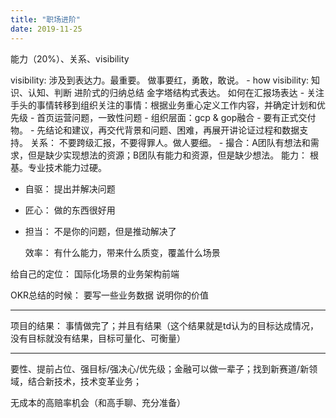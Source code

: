 ```yaml
---
title: "职场进阶"
date: 2019-11-25
---
```


能力（20%）、关系、visibility

visibility: 涉及到表达力。最重要。 做事要红，勇敢，敢说。 
	- how visibility:  知识、认知、判断 进阶式的归纳总结 金字塔结构式表达。 如何在汇报场表达
    - 关注手头的事情转移到组织关注的事情：根据业务重心定义工作内容，并确定计划和优先级
	    - 首页运营问题，一致性问题
	    - 组织层面：gcp & gop融合
	- 要有正式交付物。 
	- 先结论和建议，再交代背景和问题、困难，再展开讲论证过程和数据支持。
关系： 不要跨级汇报，不要得罪人。做人要细。
	- 撮合：A团队有想法和需求，但是缺少实现想法的资源；B团队有能力和资源，但是缺少想法。
能力： 根基。专业技术能力过硬。


-  自驱： 提出并解决问题
-  匠心： 做的东西很好用
-  担当： 不是你的问题，但是推动解决了

    效率： 有什么能力，带来什么质变，覆盖什么场景

给自己的定位： 国际化场景的业务架构前端

OKR总结的时候： 要写一些业务数据 说明你的价值

---

项目的结果： 事情做完了；并且有结果（这个结果就是td认为的目标达成情况，没有目标就没有结果，目标可量化、可衡量）

---


要性、提前占位、强目标/强决心/优先级；金融可以做一辈子；找到新赛道/新领域，结合新技术，技术变革业务；

无成本的高赔率机会（和高手聊、充分准备）
